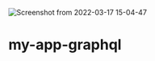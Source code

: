 ![Screenshot from 2022-03-17 15-04-47](https://user-images.githubusercontent.com/95620433/158804976-11f473f5-7fa7-473c-8a8c-00f43235fba2.png)
# my-app-graphql
